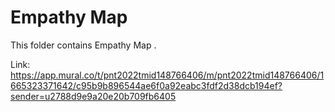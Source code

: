 # Empathy Map
This folder contains Empathy Map . 

Link:
https://app.mural.co/t/pnt2022tmid148766406/m/pnt2022tmid148766406/1665323371642/c95b9b896544ae6f0a92eabc3fdf2d38dcb194ef?sender=u2788d9e9a20e20b709fb6405
